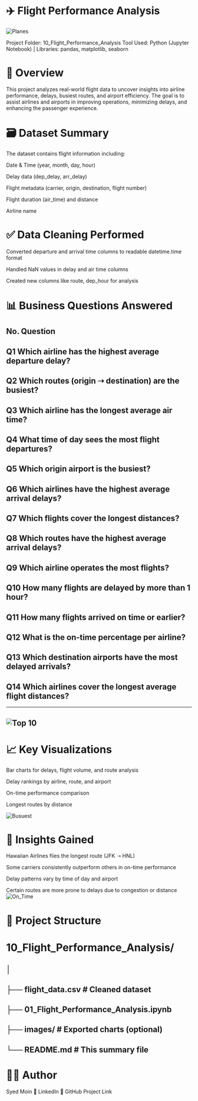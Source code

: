 
# ✈️ Flight Performance Analysis 

![Planes](https://github.com/Syed-Moinuddin2025/python_projects_analyses/blob/main/10_Flight_Performance_Analysis/Images/Planes.png)

Project Folder: 10_Flight_Performance_Analysis
Tool Used: Python (Jupyter Notebook) | Libraries: pandas, matplotlib, seaborn

# 📌 Overview
This project analyzes real-world flight data to uncover insights into airline performance, delays, busiest routes, and airport efficiency. The goal is to assist airlines and airports in improving operations, minimizing delays, and enhancing the passenger experience.

# 🗃️ Dataset Summary
The dataset contains flight information including:

Date & Time (year, month, day, hour)

Delay data (dep_delay, arr_delay)

Flight metadata (carrier, origin, destination, flight number)

Flight duration (air_time) and distance

Airline name

# ✅ Data Cleaning Performed
Converted departure and arrival time columns to readable datetime.time format

Handled NaN values in delay and air time columns

Created new columns like route, dep_hour for analysis

# 📊 Business Questions Answered
## No.	Question
## Q1	Which airline has the highest average departure delay?
## Q2	Which routes (origin ➝ destination) are the busiest?
## Q3	Which airline has the longest average air time?
## Q4	What time of day sees the most flight departures?
## Q5	Which origin airport is the busiest?
## Q6	Which airlines have the highest average arrival delays?
## Q7	Which flights cover the longest distances?
## Q8	Which routes have the highest average arrival delays?
## Q9	Which airline operates the most flights?
## Q10	How many flights are delayed by more than 1 hour?
## Q11	How many flights arrived on time or earlier?
## Q12	What is the on-time percentage per airline?
## Q13	Which destination airports have the most delayed arrivals?
## Q14	Which airlines cover the longest average flight distances?

---
![Top 10](https://github.com/Syed-Moinuddin2025/python_projects_analyses/blob/main/10_Flight_Performance_Analysis/Images/Top10Airlines.png)
---
# 📈 Key Visualizations
Bar charts for delays, flight volume, and route analysis

Delay rankings by airline, route, and airport

On-time performance comparison

Longest routes by distance

![Busuest](https://github.com/Syed-Moinuddin2025/python_projects_analyses/blob/main/10_Flight_Performance_Analysis/Images/busiesFlightsRoutes.png)

# 📌 Insights Gained
Hawaiian Airlines flies the longest route (JFK ➝ HNL)

Some carriers consistently outperform others in on-time performance

Delay patterns vary by time of day and airport

Certain routes are more prone to delays due to congestion or distance
![On_Time](https://github.com/Syed-Moinuddin2025/python_projects_analyses/blob/main/10_Flight_Performance_Analysis/Images/on_time.png)

# 📂 Project Structure
# 10_Flight_Performance_Analysis/
## │
## ├── flight_data.csv           # Cleaned dataset
## ├── 01_Flight_Performance_Analysis.ipynb
## ├── images/                   # Exported charts (optional)
## └── README.md                 # This summary file

# 👨‍💻 Author
Syed Moin
🔗 LinkedIn
📁 GitHub Project Link

